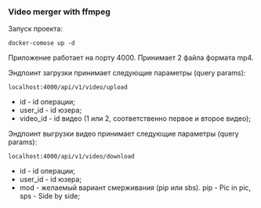 ### Video merger with ffmpeg

Запуск проекта:
```
docker-comose up -d
```

Приложение работает на порту 4000. Принимает 2 файла формата mp4.

Эндпоинт загрузки принимает следующие параметры (query params):

`localhost:4000/api/v1/video/upload`
- id - id операции;
- user_id - id юзера;
- video_id - id видео (1 или 2, соответственно первое и второе видео);

Эндпоинт выгрузки видео принимает следующие параметры (query params):

`localhost:4000/api/v1/video/download`
- id - id операции;
- user_id - id юзера;
- mod - желаемый вариант смерживания (pip или sbs). pip - Pic in pic, sps - Side by side;

